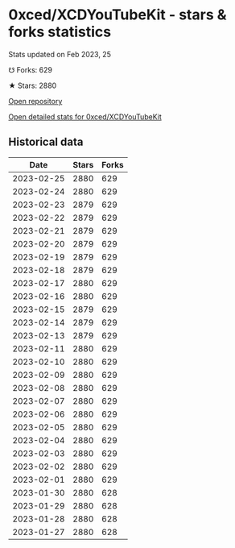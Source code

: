 # 0xced/XCDYouTubeKit - stars & forks statistics

Stats updated on Feb 2023, 25

☋ Forks: 629

★ Stars: 2880

[Open repository](https://github.com/0xced/XCDYouTubeKit)

[Open detailed stats for 0xced/XCDYouTubeKit](https://reviewgithub.com/rep/0xced/XCDYouTubeKit)

## Historical data
| Date | Stars | Forks |
|------|-------|-------|
| 2023-02-25 | 2880 | 629 | 
| 2023-02-24 | 2880 | 629 | 
| 2023-02-23 | 2879 | 629 | 
| 2023-02-22 | 2879 | 629 | 
| 2023-02-21 | 2879 | 629 | 
| 2023-02-20 | 2879 | 629 | 
| 2023-02-19 | 2879 | 629 | 
| 2023-02-18 | 2879 | 629 | 
| 2023-02-17 | 2880 | 629 | 
| 2023-02-16 | 2880 | 629 | 
| 2023-02-15 | 2879 | 629 | 
| 2023-02-14 | 2879 | 629 | 
| 2023-02-13 | 2879 | 629 | 
| 2023-02-11 | 2880 | 629 | 
| 2023-02-10 | 2880 | 629 | 
| 2023-02-09 | 2880 | 629 | 
| 2023-02-08 | 2880 | 629 | 
| 2023-02-07 | 2880 | 629 | 
| 2023-02-06 | 2880 | 629 | 
| 2023-02-05 | 2880 | 629 | 
| 2023-02-04 | 2880 | 629 | 
| 2023-02-03 | 2880 | 629 | 
| 2023-02-02 | 2880 | 629 | 
| 2023-02-01 | 2880 | 629 | 
| 2023-01-30 | 2880 | 628 | 
| 2023-01-29 | 2880 | 628 | 
| 2023-01-28 | 2880 | 628 | 
| 2023-01-27 | 2880 | 628 | 


